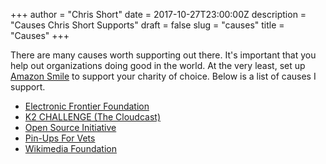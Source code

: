 +++
author = "Chris Short"
date = 2017-10-27T23:00:00Z
description = "Causes Chris Short Supports"
draft = false
slug = "causes"
title = "Causes"
+++

There are many causes worth supporting out there. It's important that you help out organizations doing good in the world. At the very least, set up [Amazon Smile](https://smile.amazon.com) to support your charity of choice. Below is a list of causes I support.

* [Electronic Frontier Foundation](https://www.eff.org/)
* [K2 CHALLENGE (The Cloudcast)](https://www.crowdrise.com/the-cloudcast1)
* [Open Source Initiative](https://opensource.org/)
* [Pin-Ups For Vets](http://www.pinupsforvets.com/)
* [Wikimedia Foundation](https://wikimediafoundation.org/wiki/Home)